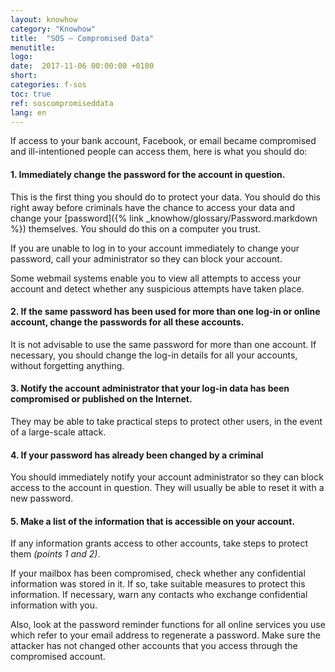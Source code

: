 ```yaml
---
layout: knowhow
category: "Knowhow"
title:  "SOS – Compromised Data"
menutitle:
logo:
date:  2017-11-06 00:00:00 +0100
short:
categories: f-sos
toc: true
ref: soscompromiseddata
lang: en
---
```


If access to your bank account, Facebook, or email became compromised and ill-intentioned people can access them, here is what you should do:

#### 1. Immediately change the password for the account in question.
This is the first thing you should do to protect your data. You should do this right away before criminals have the chance to access your data and change your [password]({% link _knowhow/glossary/Password.markdown %}) themselves. You should do this on a computer you trust.

If you are unable to log in to your account immediately to change your password, call your administrator so they can block your account.

Some webmail systems enable you to view all attempts to access your account and detect whether any suspicious attempts have taken place.
 
#### 2. If the same password has been used for more than one log-in or online account, change the passwords for all these accounts.
It is not advisable to use the same password for more than one account. If necessary, you should change the log-in details for all your accounts, without forgetting anything.
 
#### 3. Notify the account administrator that your log-in data has been compromised or published on the Internet.
They may be able to take practical steps to protect other users, in the event of a large-scale attack.
 
#### 4. If your password has already been changed by a criminal
You should immediately notify your account administrator so they can block access to the account in question. They will usually be able to reset it with a new password.
 
#### 5. Make a list of the information that is accessible on your account.
If any information grants access to other accounts, take steps to protect them *(points 1 and 2)*.

If your mailbox has been compromised, check whether any confidential information was stored in it. If so, take suitable measures to protect this information. If necessary, warn any contacts who exchange confidential information with you.

Also, look at the password reminder functions for all online services you use which refer to your email address to regenerate a password. Make sure the attacker has not changed other accounts that you access through the compromised account.
